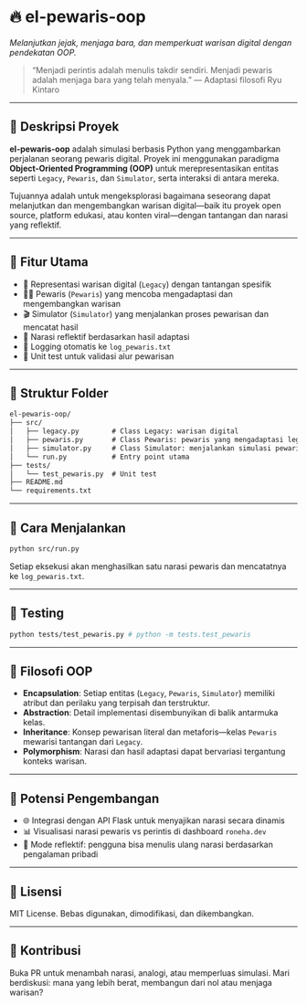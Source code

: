 # 🔥 el-pewaris-oop

_Melanjutkan jejak, menjaga bara, dan memperkuat warisan digital dengan pendekatan OOP._

> “Menjadi perintis adalah menulis takdir sendiri. Menjadi pewaris adalah menjaga bara yang telah menyala.” — Adaptasi filosofi Ryu Kintaro

---

## 🎯 Deskripsi Proyek

**el-pewaris-oop** adalah simulasi berbasis Python yang menggambarkan perjalanan seorang pewaris digital. Proyek ini menggunakan paradigma **Object-Oriented Programming (OOP)** untuk merepresentasikan entitas seperti `Legacy`, `Pewaris`, dan `Simulator`, serta interaksi di antara mereka.

Tujuannya adalah untuk mengeksplorasi bagaimana seseorang dapat melanjutkan dan mengembangkan warisan digital—baik itu proyek open source, platform edukasi, atau konten viral—dengan tantangan dan narasi yang reflektif.

---

## 🧩 Fitur Utama

- 📜 Representasi warisan digital (`Legacy`) dengan tantangan spesifik
- 🧑‍🔧 Pewaris (`Pewaris`) yang mencoba mengadaptasi dan mengembangkan warisan
- 🎬 Simulator (`Simulator`) yang menjalankan proses pewarisan dan mencatat hasil
- 📖 Narasi reflektif berdasarkan hasil adaptasi
- 📝 Logging otomatis ke `log_pewaris.txt`
- 🧪 Unit test untuk validasi alur pewarisan

---

## 📁 Struktur Folder

```txt
el-pewaris-oop/
├── src/
│   ├── legacy.py        # Class Legacy: warisan digital
│   ├── pewaris.py       # Class Pewaris: pewaris yang mengadaptasi legacy
│   ├── simulator.py     # Class Simulator: menjalankan simulasi pewarisan
│   └── run.py           # Entry point utama
├── tests/
│   └── test_pewaris.py  # Unit test
├── README.md
└── requirements.txt
```

---

## 🚀 Cara Menjalankan

```bash
python src/run.py
```

Setiap eksekusi akan menghasilkan satu narasi pewaris dan mencatatnya ke `log_pewaris.txt`.

---

## 🧪 Testing

```bash
python tests/test_pewaris.py # python -m tests.test_pewaris
```

---

## 🧠 Filosofi OOP

- **Encapsulation**: Setiap entitas (`Legacy`, `Pewaris`, `Simulator`) memiliki atribut dan perilaku yang terpisah dan terstruktur.
- **Abstraction**: Detail implementasi disembunyikan di balik antarmuka kelas.
- **Inheritance**: Konsep pewarisan literal dan metaforis—kelas `Pewaris` mewarisi tantangan dari `Legacy`.
- **Polymorphism**: Narasi dan hasil adaptasi dapat bervariasi tergantung konteks warisan.

---

## 🔮 Potensi Pengembangan

- 🌐 Integrasi dengan API Flask untuk menyajikan narasi secara dinamis
- 📊 Visualisasi narasi pewaris vs perintis di dashboard `roneha.dev`
- 🧠 Mode reflektif: pengguna bisa menulis ulang narasi berdasarkan pengalaman pribadi

---

## 📜 Lisensi

MIT License. Bebas digunakan, dimodifikasi, dan dikembangkan.

---

## 🤝 Kontribusi

Buka PR untuk menambah narasi, analogi, atau memperluas simulasi. Mari berdiskusi: mana yang lebih berat, membangun dari nol atau menjaga warisan?
